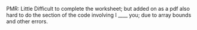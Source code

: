 PMR: Little Difficult to complete the worksheet; but added on as a pdf
also hard to do the section of the code involving I ____ you; due to array bounds and other errors.

